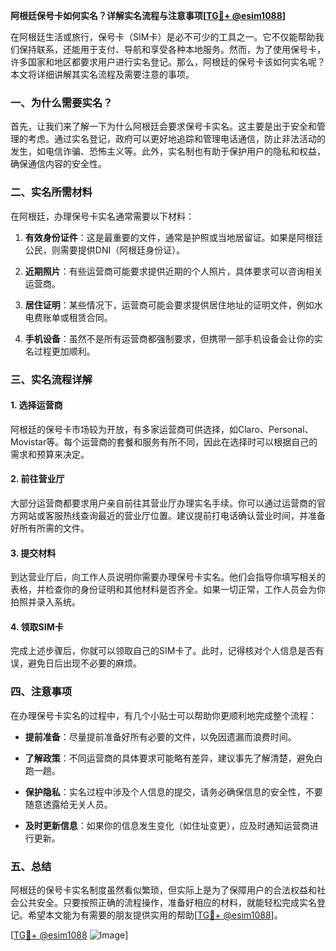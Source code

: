 **阿根廷保号卡如何实名？详解实名流程与注意事项[[TG💪+ @esim1088](https://t.me/s/esim1088)]**

在阿根廷生活或旅行，保号卡（SIM卡）是必不可少的工具之一。它不仅能帮助我们保持联系，还能用于支付、导航和享受各种本地服务。然而，为了使用保号卡，许多国家和地区都要求用户进行实名登记。那么，阿根廷的保号卡该如何实名呢？本文将详细讲解其实名流程及需要注意的事项。

### 一、为什么需要实名？

首先，让我们来了解一下为什么阿根廷会要求保号卡实名。这主要是出于安全和管理的考虑。通过实名登记，政府可以更好地追踪和管理电话通信，防止非法活动的发生，如电信诈骗、恐怖主义等。此外，实名制也有助于保护用户的隐私和权益，确保通信内容的安全性。

### 二、实名所需材料

在阿根廷，办理保号卡实名通常需要以下材料：

1. **有效身份证件**：这是最重要的文件，通常是护照或当地居留证。如果是阿根廷公民，则需要提供DNI（阿根廷身份证）。
   
2. **近期照片**：有些运营商可能要求提供近期的个人照片，具体要求可以咨询相关运营商。

3. **居住证明**：某些情况下，运营商可能会要求提供居住地址的证明文件，例如水电费账单或租赁合同。

4. **手机设备**：虽然不是所有运营商都强制要求，但携带一部手机设备会让你的实名过程更加顺利。

### 三、实名流程详解

#### 1. 选择运营商

阿根廷的保号卡市场较为开放，有多家运营商可供选择，如Claro、Personal、Movistar等。每个运营商的套餐和服务有所不同，因此在选择时可以根据自己的需求和预算来决定。

#### 2. 前往营业厅

大部分运营商都要求用户亲自前往其营业厅办理实名手续。你可以通过运营商的官方网站或客服热线查询最近的营业厅位置。建议提前打电话确认营业时间，并准备好所有所需的文件。

#### 3. 提交材料

到达营业厅后，向工作人员说明你需要办理保号卡实名。他们会指导你填写相关的表格，并检查你的身份证明和其他材料是否齐全。如果一切正常，工作人员会为你拍照并录入系统。

#### 4. 领取SIM卡

完成上述步骤后，你就可以领取自己的SIM卡了。此时，记得核对个人信息是否有误，避免日后出现不必要的麻烦。

### 四、注意事项

在办理保号卡实名的过程中，有几个小贴士可以帮助你更顺利地完成整个流程：

- **提前准备**：尽量提前准备好所有必要的文件，以免因遗漏而浪费时间。
  
- **了解政策**：不同运营商的具体要求可能略有差异，建议事先了解清楚，避免白跑一趟。

- **保护隐私**：实名过程中涉及个人信息的提交，请务必确保信息的安全性，不要随意透露给无关人员。

- **及时更新信息**：如果你的信息发生变化（如住址变更），应及时通知运营商进行更新。

### 五、总结

阿根廷的保号卡实名制度虽然看似繁琐，但实际上是为了保障用户的合法权益和社会公共安全。只要按照正确的流程操作，准备好相应的材料，就能轻松完成实名登记。希望本文能为有需要的朋友提供实用的帮助[[TG💪+ @esim1088](https://t.me/s/esim1088)]。

[[TG💪+ @esim1088](https://t.me/s/esim1088) ![Image](https://i.postimg.cc/4NQfJmqS/Snipaste-2025-05-13-00-14-12.png)]